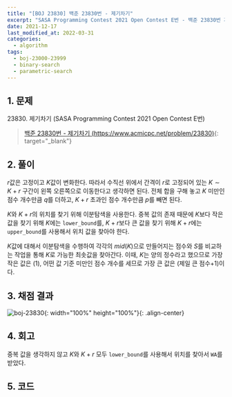 ```yaml
---
title: "[BOJ 23830] 백준 23830번 - 제기차기"
excerpt: "SASA Programming Contest 2021 Open Contest E번 - 백준 23830번 제기차기 풀이"
date: 2021-12-17
last_modified_at: 2022-03-31
categories:
  - algorithm
tags:
  - boj-23000-23999
  - binary-search
  - parametric-search
---
```


## 1. 문제
$23830$. 제기차기 (SASA Programming Contest 2021 Open Contest E번)

> [백준 23830번 - 제기차기 (https://www.acmicpc.net/problem/23830)](https://www.acmicpc.net/problem/23830){: target="_blank"}

## 2. 풀이

$r$값은 고정이고 $K$값이 변화한다. 따라서 수직선 위에서 간격이 $r$로 고정되어 있는 $K\sim K+r$ 구간이 왼쪽 오른쪽으로 이동한다고 생각하면 된다. 전체 합을 구해 놓고 $K$ 미만인 점수 개수만큼 $q$를 더하고, $K+r$ 초과인 점수 개수만큼 $p$를 빼면 된다.

$K$와 $K+r$의 위치를 찾기 위해 이분탐색을 사용한다. 중복 값의 존재 때문에 $K$보다 작은 값을 찾기 위해 $K$에는 `lower_bound`를, $K+r$보다 큰 값을 찾기 위해 $K+r$에는 `upper_bound`를 사용해서 위치 값을 찾아야 한다.

$K$값에 대해서 이분탐색을 수행하여 각각의 $mid(K)$으로 만들어지는 점수와 $S$를 비교하는 작업을 통해 $K$로 가능한 최솟값을 찾아간다. 이때, $K$는 양의 정수라고 했으므로 가장 작은 값은 $(1)$, 어떤 값 기준 미만인 점수 개수를 세므로 가장 큰 값은 (제일 큰 점수$+1$)이다.

## 3. 채점 결과

![boj-23830](https://user-images.githubusercontent.com/30232837/160954186-5cad9a9f-b092-4dee-8b31-f4c786f94c99.png "boj-23830"){: width="100%" height="100%"}{: .align-center}

## 4. 회고

중복 값을 생각하지 않고 $K$와 $K+r$ 모두 `lower_bound`를 사용해서 위치를 찾아서 `WA`를 받았다.

## 5. 코드

<script src="https://gist.github.com/BurningFalls/53b01fbd19ef8979152ba5b91154ca94.js"></script>